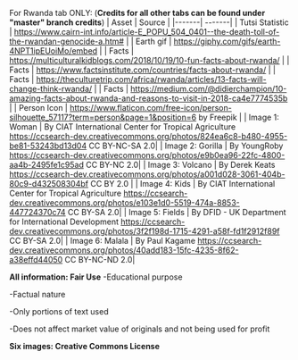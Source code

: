 For Rwanda tab ONLY: (**Credits for all other tabs can be found under "master" branch credits**) 
| Asset | Source |
|-------| -------|
| Tutsi Statistic | https://www.cairn-int.info/article-E_POPU_504_0401--the-death-toll-of-the-rwandan-genocide-a.htm# |
| Earth gif | https://giphy.com/gifs/earth-4NPT1ipEUoiMo/embed |
| Facts | https://multiculturalkidblogs.com/2018/10/19/10-fun-facts-about-rwanda/ |
| Facts | https://www.factsinstitute.com/countries/facts-about-rwanda/ |
| Facts | https://theculturetrip.com/africa/rwanda/articles/13-facts-will-change-think-rwanda/ |
| Facts | https://medium.com/@didierchampion/10-amazing-facts-about-rwanda-and-reasons-to-visit-in-2018-ca4e7774535b |
| Person Icon | https://www.flaticon.com/free-icon/person-silhouette_57117?term=person&page=1&position=6 by Freepik |
| Image 1: Woman | By CIAT International Center for Tropical Agriculture https://ccsearch-dev.creativecommons.org/photos/824ea6c8-b480-4955-be81-53243bd13d04 CC BY-NC-SA 2.0|
| Image 2: Gorilla | By YoungRoby https://ccsearch-dev.creativecommons.org/photos/e9b0ea96-22fc-4800-aa4b-2495fe1c95ad CC BY-NC 2.0|
| Image 3: Volcano | By Derek Keats https://ccsearch-dev.creativecommons.org/photos/a001d028-3061-404b-80c9-d432508304bf CC BY 2.0 |
| Image 4: Kids | By CIAT International Center for Tropical Agriculture https://ccsearch-dev.creativecommons.org/photos/e103e1d0-5519-474a-8853-447724370c74 CC BY-SA 2.0|
| Image 5: Fields | By DFID - UK Department for International Development https://ccsearch-dev.creativecommons.org/photos/3f2f198d-1715-4291-a58f-fd1f2912f89f CC BY-SA 2.0|
| Image 6: Malala | By Paul Kagame https://ccsearch-dev.creativecommons.org/photos/40add183-15fc-4235-8f62-a38effd44050 CC BY-NC-ND 2.0|

**All information: Fair Use**
-Educational purpose

-Factual nature

-Only portions of text used 

-Does not affect market value of originals and not being used for profit

**Six images: Creative Commons License**
